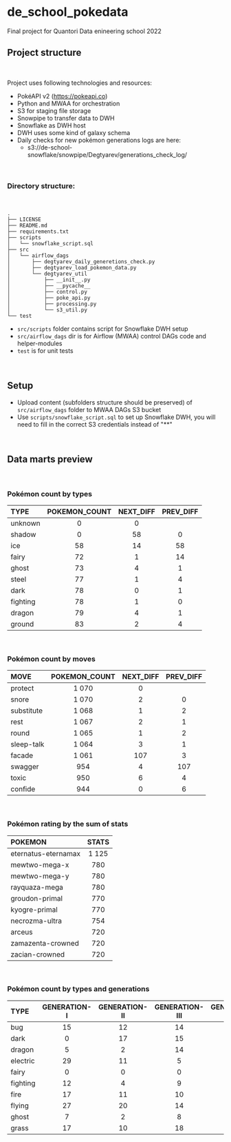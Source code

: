 # de_school_pokedata

Final project for Quantori Data enineering school 2022
<br>

## Project structure

<br>

Project uses following technologies and resources:
- PokéAPI v2 (https://pokeapi.co)
- Python and MWAA for orchestration
- S3 for staging file storage
- Snowpipe to transfer data to DWH
- Snowflake as DWH host
- DWH uses some kind of galaxy schema
- Daily checks for new pokémon generations logs are here:
    - s3://de-school-snowflake/snowpipe/Degtyarev/generations_check_log/

<br>

### Directory structure:

<br>

```
.
├── LICENSE
├── README.md
├── requirements.txt
├── scripts
│   └── snowflake_script.sql
├── src
│   └── airflow_dags
│       ├── degtyarev_daily_generetions_check.py
│       ├── degtyarev_load_pokemon_data.py
│       └── degtyarev_util
│           ├── __init__.py
│           ├── __pycache__
│           ├── control.py
│           ├── poke_api.py
│           ├── processing.py
│           └── s3_util.py
└── test

```

- `src/scripts` folder contains script for Snowflake DWH setup
- `src/airflow_dags` dir is for Airflow (MWAA) control DAGs code and helper-modules
- `test` is for unit tests
<br>

## Setup
- Upload content (subfolders structure should be preserved) of `src/airflow_dags` folder to MWAA DAGs S3 bucket
- Use `scripts/snowflake_script.sql` to set up Snowflake DWH, you will need to fill in the correct S3 credentials instead of "**"

<br>

## Data marts preview

<br>

### Pokémon count by types

| TYPE | POKEMON_COUNT | NEXT_DIFF | PREV_DIFF |
| :--- | :---: | :---: | :---: |
|unknown|0|0||
|shadow|0|58|0|
|ice|58|14|58|
|fairy|72|1|14|
|ghost|73|4|1|
|steel|77|1|4|
|dark|78|0|1|
|fighting|78|1|0|
|dragon|79|4|1|
|ground|83|2|4|

<br>

### Pokémon count by moves

|MOVE|POKEMON_COUNT|NEXT_DIFF|PREV_DIFF|
| :--- | :---: | :---: | :---: |
|protect|1 070|0||
|snore|1 070|2|0|
|substitute|1 068|1|2|
|rest|1 067|2|1|
|round|1 065|1|2|
|sleep-talk|1 064|3|1|
|facade|1 061|107|3|
|swagger|954|4|107|
|toxic|950|6|4|
|confide|944|0|6|

<br>

### Pokémon rating by the sum of stats

|POKEMON|STATS|
|:---|:---:|
|eternatus-eternamax|1 125|
|mewtwo-mega-x|780|
|mewtwo-mega-y|780|
|rayquaza-mega|780|
|groudon-primal|770|
|kyogre-primal|770|
|necrozma-ultra|754|
|arceus|720|
|zamazenta-crowned|720|
|zacian-crowned|720|

<br>

### Pokémon count by types and generations

|TYPE|GENERATION-I|GENERATION-II|GENERATION-III|GENERATION-IV|GENERATION-V|GENERATION-VI|GENERATION-VII|GENERATION-VIII|
|:---|:---:|:---:|:---:|:---:|:---:|:---:|:---:|:---:|
|bug|15|12|14|11|18|3|14|9|
|dark|0|17|15|7|16|8|2|13|
|dragon|5|2|14|8|12|14|9|15|
|electric|29|11|5|12|17|3|9|13|
|fairy|0|0|0|0|0|44|17|11|
|fighting|12|4|9|10|17|4|11|11|
|fire|17|11|10|5|18|8|9|10|
|flying|27|20|14|15|22|10|24|7|
|ghost|7|2|8|14|10|15|13|9|
|grass|17|10|18|16|21|17|14|14|